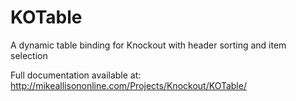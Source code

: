 KOTable
=======

A dynamic table binding for Knockout with header sorting and item selection

Full documentation available at: http://mikeallisononline.com/Projects/Knockout/KOTable/
